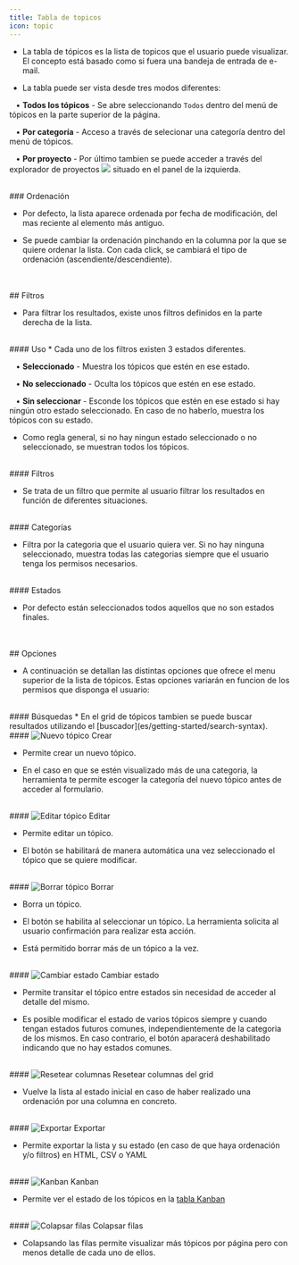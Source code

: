 ```yaml
---
title: Tabla de topicos
icon: topic
---
```


* La tabla de tópicos es la lista de topicos que el usuario puede visualizar. El concepto está basado como si fuera una bandeja de entrada de e-mail.


* La tabla puede ser vista desde tres modos diferentes: <br />

&nbsp; &nbsp;• **Todos los tópicos** - Se abre seleccionando `Todos` dentro del menú de tópicos en la parte superior de la página.  <br />

&nbsp; &nbsp;• **Por categoría** - Acceso a través de selecionar una categoría dentro del menú de tópicos. <br />

&nbsp; &nbsp;• **Por proyecto** - Por último tambien se puede acceder a través del explorador de proyectos <img src="/static/images/icons/project.png" /> situado en el panel de la izquierda.

<br />
### Ordenación 

* Por defecto, la lista aparece ordenada por fecha de modificación, del mas reciente al elemento más antiguo.

* Se puede cambiar la ordenación pinchando en la columna por la que se quiere ordenar la lista. Con cada click, se cambiará el tipo de ordenación (ascendiente/descendiente).

<br />
<br />
## Filtros

* Para filtrar los resultados, existe unos filtros definidos en la parte derecha de la lista.

<br />
#### Uso
* Cada uno de los filtros existen 3 estados diferentes. <br />


&nbsp; &nbsp;• **Seleccionado** - Muestra los tópicos que estén en ese estado. <br />

&nbsp; &nbsp;• **No seleccionado** - Oculta los tópicos que estén en ese estado. <br />

&nbsp; &nbsp;• **Sin seleccionar** - Esconde los tópicos que estén en ese estado si hay ningún otro estado seleccionado. En caso de no haberlo, muestra los tópicos con su estado.


* Como regla general, si no hay ningun estado seleccionado o no seleccionado, se muestran todos los tópicos.

<br />
#### Filtros

* Se trata de un filtro que permite al usuario filtrar los resultados en función de diferentes situaciones.

<br />
#### Categorías

* Filtra por la categoria que el usuario quiera ver. Si no hay ninguna seleccionado, muestra todas las categorias siempre que el usuario tenga los permisos necesarios.

<br />
#### Estados

* Por defecto están seleccionados todos aquellos que no son estados finales.


<br />
<br />
## Opciones

* A continuación se detallan las distintas opciones que ofrece el menu superior de la lista de tópicos. Estas opciones variarán en funcion de los permisos que disponga el usuario:

<br />
#### Búsquedas
* En el grid de tópicos tambien se puede buscar resultados utilizando el [buscador](es/getting-started/search-syntax).

<br /> 
#### <img src = "/static/images/icons/add.gif" alt='Nuevo tópico' /> Crear

* Permite crear un nuevo tópico.

* En el caso en que se estén visualizado más de una categoria, la herramienta te permite escoger la categoría del nuevo tópico antes de acceder al formulario.

<br />
#### <img src = "/static/images/icons/edit.gif" alt='Editar tópico' /> Editar

* Permite editar un tópico.

* El botón se habilitará de manera automática una vez seleccionado el tópico que se quiere modificar.

<br />
#### <img src = "/static/images/icons/delete_.png" alt='Borrar tópico' /> Borrar

* Borra un tópico.

* El botón se habilita al seleccionar un tópico. La herramienta solicita al usuario confirmación para realizar esta acción.

* Está permitido borrar más de un tópico a la vez.

<br />
#### <img src = "/static/images/icons/state.gif" alt='Cambiar estado' /> Cambiar estado

* Permite transitar el tópico entre estados sin necesidad de acceder al detalle del mismo.

* Es posible modificar el estado de varios tópicos siempre y cuando tengan estados futuros comunes, independientemente de la categoria de los mismos. En caso contrario, el botón aparacerá deshabilitado indicando que no hay estados comunes.

<br />
#### <img src = "/static/images/icons/reset-grey.png" alt='Resetear columnas' /> Resetear columnas del grid

* Vuelve la lista al estado inicial en caso de haber realizado una ordenación por una columna en concreto.

<br />
#### <img src = "/static/images/icons/exports.png" alt='Exportar' /> Exportar

* Permite exportar la lista y su estado (en caso de que haya ordenación y/o filtros) en HTML, CSV o YAML 

<br />
#### <img src = "/static/images/icons/kanban.png" alt='Kanban' /> Kanban

* Permite ver el estado de los tópicos en la [tabla Kanban](es/getting-started/kanban)


<br />
####  <img src = "/static/images/icons/updown_.gif" alt='Colapsar filas' /> Colapsar filas

* Colapsando las filas permite visualizar más tópicos por página pero con menos detalle de cada uno de ellos.